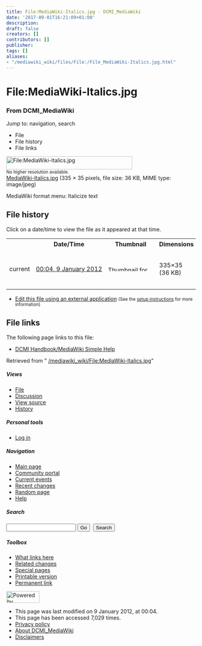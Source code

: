 ```yaml
---
title: File:MediaWiki-Italics.jpg - DCMI_MediaWiki
date: '2017-09-01T16:21:09+01:00'
description: 
draft: false
creators: []
contributors: []
publisher: 
tags: []
aliases:
- "/mediawiki_wiki/files/File:/File_MediaWiki-Italics.jpg.html"
---
```


<a id="top"></a>
# File:MediaWiki-Italics.jpg

### From DCMI\_MediaWiki

Jump to: navigation, search
<!-- start content -->
- File
- File history
- File links

 [<img alt="File:MediaWiki-Italics.jpg" src="/images/f/f6/MediaWiki-Italics.jpg" width="335" height="35">](/mediawiki_wiki/files/MediaWiki-Italics.jpg)  
<small>No higher resolution available.</small>  
 [MediaWiki-Italics.jpg](/images/f/f6/MediaWiki-Italics.jpg)‎ (335 × 35 pixels, file size: 36 KB, MIME type: image/jpeg)

MediaWiki format menu: Italicize text

<!-- 
NewPP limit report
Preprocessor node count: 1/1000000
Post-expand include size: 0/2097152 bytes
Template argument size: 0/2097152 bytes
Expensive parser function count: 0/100
-->
## File history

Click on a date/time to view the file as it appeared at that time.

<table class="wikitable filehistory">
  <tr>
    <td></td>
    <th>Date/Time</th>
    <th>Thumbnail</th>
    <th>Dimensions</th>
    <th>User</th>
    <th>Comment</th>
  </tr>
  <tr>
    <td>current</td>
    <td class="filehistory-selected" style="white-space: nowrap;"><a href="/mediawiki_wiki/files/MediaWiki-Italics.jpg">00:04, 9 January 2012</a></td>
    <td><a href="/images/f/f6/MediaWiki-Italics.jpg"><img alt="Thumbnail for version as of 00:04, 9 January 2012" src="/images/f/f6/MediaWiki-Italics.jpg" width="120" height="13"></a></td>
    <td>335×35 <span style="white-space: nowrap;">(36 KB)</span>
    </td>
    <td>
      <a href="/index.php?title=User:StuartSutton&amp;action=edit&amp;redlink=1" class="new mw-userlink" title="User:StuartSutton (page does not exist)">StuartSutton</a> <span style="white-space: nowrap;"> <span class="mw-usertoollinks">(<a href="/index.php?title=User_talk:StuartSutton&amp;action=edit&amp;redlink=1" class="new" title="User talk:StuartSutton (page does not exist)">Talk</a> | <a href="/index.php/Special:Contributions/StuartSutton" title="Special:Contributions/StuartSutton">contribs</a>)</span></span>
    </td>
    <td> <span class="comment">(MediaWiki format menu: Italicize text)</span>
    </td>
  </tr>
</table>

  

- [Edit this file using an external application](/index.php?title=File:MediaWiki-Italics.jpg&action=edit&externaledit=true&mode=file "File:MediaWiki-Italics.jpg") <small>(See the <a href="http://www.mediawiki.org/wiki/Manual:External_editors" class="external text" rel="nofollow">setup instructions</a> for more information)</small>

## File links

The following page links to this file:

- [DCMI Handbook/MediaWiki Simple Help](/index.php/DCMI_Handbook/MediaWiki_Simple_Help "DCMI Handbook/MediaWiki Simple Help")

Retrieved from " [/mediawiki_wiki/File:MediaWiki-Italics.jpg](/mediawiki_wiki/files/File:/File:MediaWiki-Italics.jpg.html)"

<!-- end content -->

##### Views

- [File](/mediawiki_wiki/files/File:/File:MediaWiki-Italics.jpg.html)
- [Discussion](/index.php?title=File_talk:MediaWiki-Italics.jpg&action=edit&redlink=1 "Discussion about the content page [t]")
- [View source](/index.php?title=File:MediaWiki-Italics.jpg&action=edit "This page is protected.
You can view its source [e]")
- [History](/index.php?title=File:MediaWiki-Italics.jpg&action=history "Past revisions of this page [h]")

##### Personal tools

- [Log in](/index.php?title=Special:UserLogin&returnto=File:MediaWiki-Italics.jpg "You are encouraged to log in; however, it is not mandatory [o]")

<script type="text/javascript"> if (window.isMSIE55) fixalpha(); </script>

##### Navigation

- [Main page](/index.php/Main_Page "Visit the main page [z]")
- [Community portal](/index.php/DCMI_MediaWiki:Community_portal "About the project, what you can do, where to find things")
- [Current events](/index.php/DCMI_MediaWiki:Current_events "Find background information on current events")
- [Recent changes](/index.php/Special:RecentChanges "The list of recent changes in the wiki [r]")
- [Random page](/index.php/Special:Random "Load a random page [x]")
- [Help](/index.php/Help:Contents "The place to find out")

##### <label for="searchInput">Search</label>

<form action="/index.php" id="searchform">
				<input type="hidden" name="title" value="Special:Search">
				<input id="searchInput" title="Search DCMI_MediaWiki" accesskey="f" type="search" name="search">
				<input type="submit" name="go" class="searchButton" id="searchGoButton" value="Go" title="Go to a page with this exact name if exists"> 
				<input type="submit" name="fulltext" class="searchButton" id="mw-searchButton" value="Search" title="Search the pages for this text">
			</form>

##### Toolbox

- [What links here](/index.php/Special:WhatLinksHere/File:MediaWiki-Italics.jpg "List of all wiki pages that link here [j]")
- [Related changes](/index.php/Special:RecentChangesLinked/File:MediaWiki-Italics.jpg "Recent changes in pages linked from this page [k]")
- [Special pages](/index.php/Special:SpecialPages "List of all special pages [q]")
- [Printable version](/index.php?title=File:MediaWiki-Italics.jpg&printable=yes "Printable version of this page [p]")
- [Permanent link](/index.php?title=File:MediaWiki-Italics.jpg&oldid=2171 "Permanent link to this revision of the page")

<!-- end of the left (by default at least) column -->

 [<img src="/skins/common/images/poweredby_mediawiki_88x31.png" height="31" width="88" alt="Powered by MediaWiki">](http://www.mediawiki.org/)

- This page was last modified on 9 January 2012, at 00:04.
- This page has been accessed 7,029 times.
- [Privacy policy](/index.php/DCMI_MediaWiki:Privacy_policy "DCMI MediaWiki:Privacy policy")
- [About DCMI\_MediaWiki](/index.php/DCMI_MediaWiki:About "DCMI MediaWiki:About")
- [Disclaimers](/index.php/DCMI_MediaWiki:General_disclaimer "DCMI MediaWiki:General disclaimer")

<script>if (window.runOnloadHook) runOnloadHook();</script><!-- Served in 0.564 secs. -->
